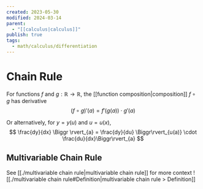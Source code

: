 ```yaml
---
created: 2023-05-30
modified: 2024-03-14
parent:
  - "[[calculus|calculus]]"
publish: true
tags:
  - math/calculus/differentiation
---
```


# Chain Rule
For functions $f$ and $g : \mathbb{R} \rightarrow \mathbb{R}$, the [[function composition|composition]] $f \circ g$ has derivative
$$
(f \circ g)'(a) = f'(g(a)) \cdot g'(a)
$$

Or alternatively, for $y = y(u)$ and $u = u(x)$,
$$
\frac{dy}{dx} \Biggr \rvert_{a} = \frac{dy}{du} \Biggr\rvert_{u(a)} \cdot \frac{du}{dx}\Biggr\rvert_{a}
$$

## Multivariable Chain Rule
See [[./multivariable chain rule|multivariable chain rule]] for more context
![[./multivariable chain rule#Definition|multivariable chain rule > Definition]]